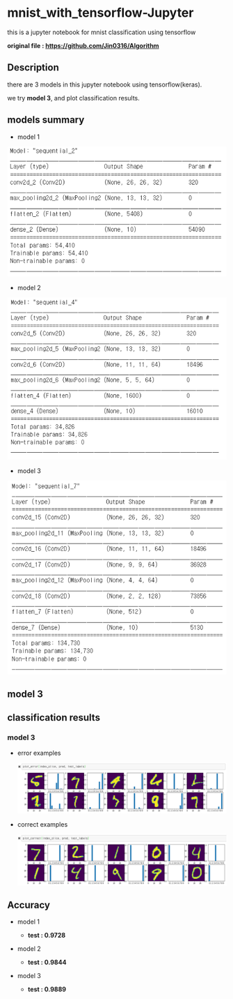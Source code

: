 # mnist_with_tensorflow-Jupyter
this is a jupyter notebook for mnist classification using tensorflow

**original file : https://github.com/Jin0316/Algorithm**



## Description 

there are 3 models in this jupyter notebook using tensorflow(keras). 

we try **model 3**, and plot classification results.

## models summary

  * model 1
  
![Model 1](/model_summary/model_1.PNG)

  * model 2
  
![Model 2](/model_summary/model_2.PNG)

  * model 3
  
![Model 3](/model_summary/model_3.PNG) 

## model 3 



## classification results
  
### model 3
     
* error examples
      
    ![Model 3 Error](/model_summary/m3_wrong.PNG)
    
* correct examples
      
    ![Model 3 Correct](/model_summary/m3_correct.PNG)

## Accuracy

* model 1
  * **test : 0.9728**
  
* model 2
  * **test : 0.9844**

* model 3
  * **test : 0.9889**
